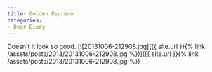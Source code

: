 ```yaml
---
title: Golden Espreso
categories:
- Dear Diary
---
```


Doesn't it look so good.
[![20131006-212908.jpg]({{ site.url }}{% link /assets/posts/2013/20131006-212908.jpg %})]({{ site.url }}{% link /assets/posts/2013/20131006-212908.jpg %})
